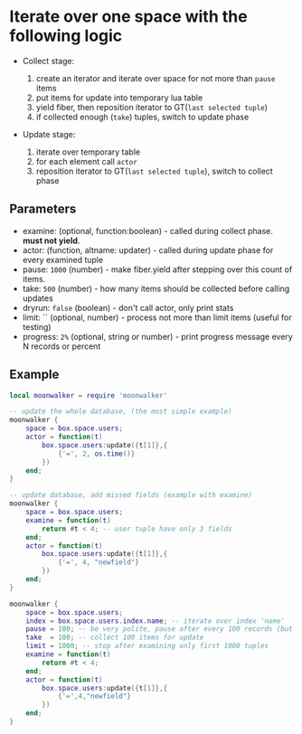 # Iterate over one space with the following logic

- Collect stage:
	1. create an iterator and iterate over space for not more than `pause` items
	2. put items for update into temporary lua table
	3. yield fiber, then reposition iterator to GT(`last selected tuple`)
	4. if collected enough (`take`) tuples, switch to update phase

- Update stage:

	1. iterate over temporary table
	2. for each element call `actor`
	3. reposition iterator to GT(`last selected tuple`), switch to collect phase

## Parameters

+ examine: (optional, function:boolean) - called during collect phase. **must not yield**. 
+ actor: (function, altname: updater) - called during update phase for every examined tuple
+ pause: `1000` (number) - make fiber.yield after stepping over this count of items.
+ take: `500` (number) - how many items should be collected before calling updates
+ dryrun: `false` (boolean) - don't call actor, only print stats
+ limit: `` (optional, number) - process not more than limit items (useful for testing)
+ progress: `2%` (optional, string or number) - print progress message every N records or percent


## Example

```lua
local moonwalker = require 'moonwalker'

-- update the whole database, (the most simple example)
moonwalker {
	space = box.space.users;
	actor = function(t)
		box.space.users:update({t[1]},{
			{'=', 2, os.time()}
		})
	end;
}

-- update database, add missed fields (example with examine)
moonwalker {
	space = box.space.users;
	examine = function(t)
		return #t < 4; -- user tuple have only 3 fields
	end;
	actor = function(t)
		box.space.users:update({t[1]},{
			{'=', 4, "newfield"}
		})
	end;
}

moonwalker {
	space = box.space.users;
	index = box.space.users.index.name; -- iterate over index 'name'
	pause = 100; -- be very polite, pause after every 100 records (but slow)
	take  = 100; -- collect 100 items for update
	limit = 1000; -- stop after examining only first 1000 tuples
	examine = function(t)
		return #t < 4;
	end;
	actor = function(t)
		box.space.users:update({t[1]},{
			{'=',4,"newfield"}
		})
	end;
}
```





















